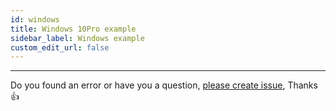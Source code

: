 ```yaml
---
id: windows
title: Windows 10Pro example
sidebar_label: Windows example
custom_edit_url: false
---
```



---

Do you found an error or have you a question, [please create issue](https://github.com/canarytrace/documentation/issues/new/choose), Thanks 👍